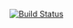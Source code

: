 [![Build Status](https://travis-ci.com/jakeypakey/110project.svg?token=SJxhRuVsRaxphrTCQYp3&branch=master)](https://travis-ci.com/jakeypakey/110project)
